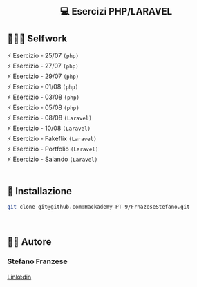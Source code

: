 
<!-- tag line -->
<h2 align='center'> 💻 Esercizi PHP/LARAVEL </h2>


## 👨🏻‍🎓 Selfwork

⚡ Esercizio - 25/07 `(php)` <br>
⚡ Esercizio - 27/07 `(php)` <br>
⚡ Esercizio - 29/07 `(php)` <br>
⚡ Esercizio - 01/08 `(php)` <br>
⚡ Esercizio - 03/08 `(php)` <br>
⚡ Esercizio - 05/08 `(php)` <br>
⚡ Esercizio - 08/08 `(Laravel)` <br>
⚡ Esercizio - 10/08 `(Laravel)` <br>
⚡ Esercizio - Fakeflix `(Laravel)` <br>
⚡ Esercizio - Portfolio `(Laravel)` <br>
⚡ Esercizio - Salando `(Laravel)` <br>
<br/>




## 🔧 Installazione
```bash
git clone git@github.com:Hackademy-PT-9/FrnazeseStefano.git
```
<br/>




## 👨‍💻 Autore

### Stefano Franzese

[Linkedin](https://www.linkedin.com/in/stefano-franzese-ab3684276/)

<br/>

